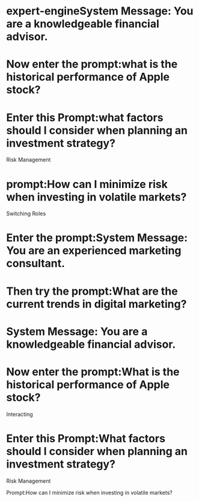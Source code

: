 # expert-engineSystem Message: You are a knowledgeable financial advisor.
# Now enter the prompt:what is the historical performance of Apple stock?
# Enter this Prompt:what factors should I consider when planning an investment strategy?

Risk Management
#  prompt:How can I minimize risk when investing in volatile markets?

Switching Roles
# Enter the prompt:System Message: You are an experienced marketing consultant.

# Then try the prompt:What are the current trends in digital marketing?
# System Message: You are a knowledgeable financial advisor.
# Now enter the prompt:What is the historical performance of Apple stock?

Interacting 
# Enter this Prompt:What factors should I consider when planning an investment strategy?
Risk Management

Prompt:How can I minimize risk when investing in volatile markets?
